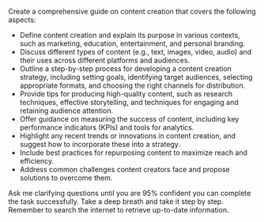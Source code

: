 Create a comprehensive guide on content creation that covers the following aspects:

- Define content creation and explain its purpose in various contexts, such as marketing, education, entertainment, and personal branding.
- Discuss different types of content (e.g., text, images, video, audio) and their uses across different platforms and audiences.
- Outline a step-by-step process for developing a content creation strategy, including setting goals, identifying target audiences, selecting appropriate formats, and choosing the right channels for distribution.
- Provide tips for producing high-quality content, such as research techniques, effective storytelling, and techniques for engaging and retaining audience attention.
- Offer guidance on measuring the success of content, including key performance indicators (KPIs) and tools for analytics.
- Highlight any recent trends or innovations in content creation, and suggest how to incorporate these into a strategy.
- Include best practices for repurposing content to maximize reach and efficiency.
- Address common challenges content creators face and propose solutions to overcome them.

Ask me clarifying questions until you are 95% confident you can complete the task successfully. Take a deep breath and take it step by step. Remember to search the internet to retrieve up-to-date information.